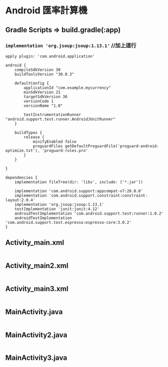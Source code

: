 Android 匯率計算機
=================
Gradle Scripts => build.gradle(:app)
-----------------------------------
### `implementation 'org.jsoup:jsoup:1.13.1'` //**加上這行**
```
apply plugin: 'com.android.application'

android {
    compileSdkVersion 30
    buildToolsVersion "30.0.3"

    defaultConfig {
        applicationId "com.example.mycurrency"
        minSdkVersion 21
        targetSdkVersion 30
        versionCode 1
        versionName "1.0"

        testInstrumentationRunner "android.support.test.runner.AndroidJUnitRunner"
    }

    buildTypes {
        release {
            minifyEnabled false
            proguardFiles getDefaultProguardFile('proguard-android-optimize.txt'), 'proguard-rules.pro'
        }
    }

}

dependencies {
    implementation fileTree(dir: 'libs', include: ['*.jar'])

    implementation 'com.android.support:appcompat-v7:28.0.0'
    implementation 'com.android.support.constraint:constraint-layout:2.0.4'
    implementation 'org.jsoup:jsoup:1.13.1'
    testImplementation 'junit:junit:4.12'
    androidTestImplementation 'com.android.support.test:runner:1.0.2'
    androidTestImplementation 'com.android.support.test.espresso:espresso-core:3.0.2'
}

```

Activity_main.xml
------------------
```

```
Activity_main2.xml
------------------
```

```
Activity_main3.xml
------------------
```

```
MainActivity.java
------------------
```

```
MainActivity2.java
------------------
```

```
MainActivity3.java
------------------
```

```
